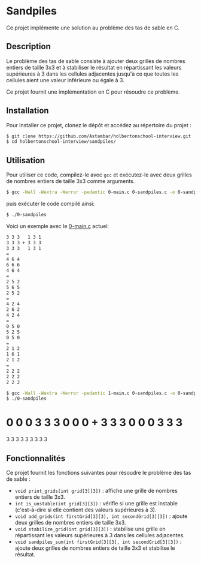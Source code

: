 # Sandpiles

Ce projet implémente une solution au problème des tas de sable en C.

## Description

Le problème des tas de sable consiste à ajouter deux grilles de nombres entiers de taille 3x3 et à stabiliser le résultat en répartissant les valeurs supérieures à 3 dans les cellules adjacentes jusqu'à ce que toutes les cellules aient une valeur inférieure ou égale à 3.

Ce projet fournit une implémentation en C pour résoudre ce problème.

## Installation

Pour installer ce projet, clonez le dépôt et accédez au répertoire du projet :

```bash
$ git clone https://github.com/Astambar/holbertonschool-interview.git
$ cd holbertonschool-interview/sandpiles/
```

## Utilisation

Pour utiliser ce code, compilez-le avec `gcc` et exécutez-le avec deux grilles de nombres entiers de taille 3x3 comme arguments.

```bash
$ gcc -Wall -Wextra -Werror -pedantic 0-main.c 0-sandpiles.c -o 0-sandpiles
```
puis exécuter le code compilé ainsi:
```bash
$ ./0-sandpiles
```
Voici un exemple avec le [0-main.c](./0-main.c) actuel:
```txt
3 3 3   1 3 1
3 3 3 + 3 3 3
3 3 3   1 3 1
=
4 6 4
6 6 6
4 6 4
=
2 5 2
5 6 5
2 5 2
=
4 2 4
2 6 2
4 2 4
=
0 5 0
5 2 5
0 5 0
=
2 1 2
1 6 1
2 1 2
=
2 2 2
2 2 2
2 2 2
```
```bash
$ gcc -Wall -Wextra -Werror -pedantic 1-main.c 0-sandpiles.c -o 0-sandpiles
$ ./0-sandpiles 
```
0 0 0   3 3 3
0 0 0 + 3 3 3
0 0 0   3 3 3
=
3 3 3
3 3 3
3 3 3

## Fonctionnalités

Ce projet fournit les fonctions suivantes pour résoudre le problème des tas de sable :

- `void print_grids(int grid[3][3])` : affiche une grille de nombres entiers de taille 3x3.
- `int is_unstable(int grid[3][3])` : vérifie si une grille est instable (c'est-à-dire si elle contient des valeurs supérieures à 3).
- `void add_grids(int firstGrid[3][3], int secondGrid[3][3])` : ajoute deux grilles de nombres entiers de taille 3x3.
- `void stabilize_grid(int grid[3][3])` : stabilise une grille en répartissant les valeurs supérieures à 3 dans les cellules adjacentes.
- `void sandpiles_sum(int firstGrid[3][3], int secondGrid[3][3])` : ajoute deux grilles de nombres entiers de taille 3x3 et stabilise le résultat.
